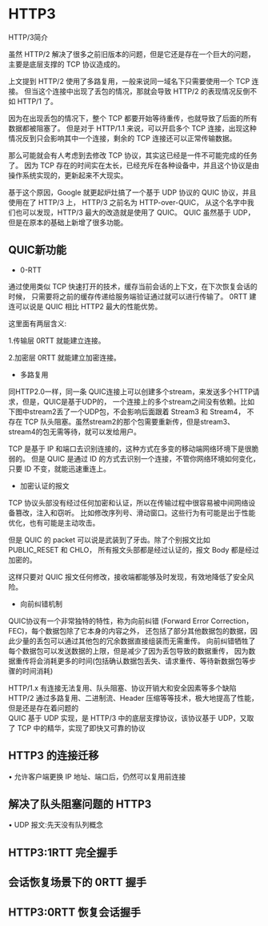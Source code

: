 
# HTTP3

HTTP/3简介    

虽然 HTTP/2 解决了很多之前旧版本的问题，但是它还是存在一个巨大的问题，主要是底层支撑的 TCP 协议造成的。

上文提到 HTTP/2 使用了多路复用，一般来说同一域名下只需要使用一个 TCP 连接。
但当这个连接中出现了丢包的情况，那就会导致 HTTP/2 的表现情况反倒不如 HTTP/1 了。

因为在出现丢包的情况下，整个 TCP 都要开始等待重传，也就导致了后面的所有数据都被阻塞了。
但是对于 HTTP/1.1 来说，可以开启多个 TCP 连接，出现这种情况反到只会影响其中一个连接，剩余的 TCP 连接还可以正常传输数据。

那么可能就会有人考虑到去修改 TCP 协议，其实这已经是一件不可能完成的任务了。
因为 TCP 存在的时间实在太长，已经充斥在各种设备中，并且这个协议是由操作系统实现的，更新起来不大现实。

基于这个原因，Google 就更起炉灶搞了一个基于 UDP 协议的 QUIC 协议，并且使用在了 HTTP/3 上，
HTTP/3 之前名为 HTTP-over-QUIC，
从这个名字中我们也可以发现，HTTP/3 最大的改造就是使用了 QUIC。
QUIC 虽然基于 UDP，但是在原本的基础上新增了很多功能。

## QUIC新功能    

- 0-RTT    

通过使用类似 TCP 快速打开的技术，缓存当前会话的上下文，在下次恢复会话的时候，
只需要将之前的缓存传递给服务端验证通过就可以进行传输了。
0RTT 建连可以说是 QUIC 相比 HTTP2 最大的性能优势。

这里面有两层含义:

1.传输层 0RTT 就能建立连接。

2.加密层 0RTT 就能建立加密连接。

- 多路复用

同HTTP2.0一样，同一条 QUIC连接上可以创建多个stream，来发送多个HTTP请求，但是，QUIC是基于UDP的，
一个连接上的多个stream之间没有依赖。比如下图中stream2丢了一个UDP包，不会影响后面跟着 Stream3 和 Stream4，
不存在 TCP 队头阻塞。虽然stream2的那个包需要重新传，但是stream3、stream4的包无需等待，就可以发给用户。

 TCP 是基于 IP 和端口去识别连接的，这种方式在多变的移动端网络环境下是很脆弱的。
 但是 QUIC 是通过 ID 的方式去识别一个连接，不管你网络环境如何变化，只要 ID 不变，就能迅速重连上。

- 加密认证的报文

TCP 协议头部没有经过任何加密和认证，所以在传输过程中很容易被中间网络设备篡改，注入和窃听。
比如修改序列号、滑动窗口。这些行为有可能是出于性能优化，也有可能是主动攻击。

但是 QUIC 的 packet 可以说是武装到了牙齿。除了个别报文比如 PUBLIC_RESET 和 CHLO，
所有报文头部都是经过认证的，报文 Body 都是经过加密的。

这样只要对 QUIC 报文任何修改，接收端都能够及时发现，有效地降低了安全风险。

- 向前纠错机制    

QUIC协议有一个非常独特的特性，称为向前纠错 (Forward Error Correction，FEC)，每个数据包除了它本身的内容之外，
还包括了部分其他数据包的数据，因此少量的丢包可以通过其他包的冗余数据直接组装而无需重传。
向前纠错牺牲了每个数据包可以发送数据的上限，但是减少了因为丢包导致的数据重传，
因为数据重传将会消耗更多的时间(包括确认数据包丢失、请求重传、等待新数据包等步骤的时间消耗)


HTTP/1.x 有连接无法复用、队头阻塞、协议开销大和安全因素等多个缺陷    
HTTP/2 通过多路复用、二进制流、Header 压缩等等技术，极大地提高了性能，但是还是存在着问题的    
QUIC 基于 UDP 实现，是 HTTP/3 中的底层支撑协议，该协议基于 UDP，又取了 TCP 中的精华，实现了即快又可靠的协议

## HTTP3 的连接迁移    

• 允许客户端更换 IP 地址、端口后，仍然可以复用前连接

## 解决了队头阻塞问题的 HTTP3    

• UDP 报文:先天没有队列概念


## HTTP3:1RTT 完全握手

## 会话恢复场景下的 0RTT 握手

## HTTP3:0RTT 恢复会话握手

